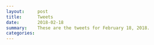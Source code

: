 ```yaml
---
layout:     post
title:      Tweets
date:       2018-02-18
summary:    These are the tweets for February 18, 2018.
categories:
---
```


